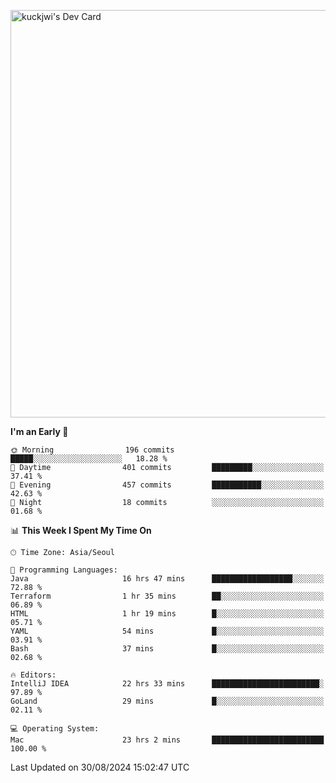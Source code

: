 <a href="https://app.daily.dev/kuckhwancho"><img src="https://api.daily.dev/devcards/v2/efef39c8028947428b3c0b486b9cd9b6.png?r=iz2&type=wide" width="652" alt="kuckjwi's Dev Card"/></a>

<!--START_SECTION:waka-->
**I'm an Early 🐤** 

```text
🌞 Morning                196 commits         █████░░░░░░░░░░░░░░░░░░░░   18.28 % 
🌆 Daytime                401 commits         █████████░░░░░░░░░░░░░░░░   37.41 % 
🌃 Evening                457 commits         ███████████░░░░░░░░░░░░░░   42.63 % 
🌙 Night                  18 commits          ░░░░░░░░░░░░░░░░░░░░░░░░░   01.68 % 
```


📊 **This Week I Spent My Time On** 

```text
🕑︎ Time Zone: Asia/Seoul

💬 Programming Languages: 
Java                     16 hrs 47 mins      ██████████████████░░░░░░░   72.88 % 
Terraform                1 hr 35 mins        ██░░░░░░░░░░░░░░░░░░░░░░░   06.89 % 
HTML                     1 hr 19 mins        █░░░░░░░░░░░░░░░░░░░░░░░░   05.71 % 
YAML                     54 mins             █░░░░░░░░░░░░░░░░░░░░░░░░   03.91 % 
Bash                     37 mins             █░░░░░░░░░░░░░░░░░░░░░░░░   02.68 % 

🔥 Editors: 
IntelliJ IDEA            22 hrs 33 mins      ████████████████████████░   97.89 % 
GoLand                   29 mins             █░░░░░░░░░░░░░░░░░░░░░░░░   02.11 % 

💻 Operating System: 
Mac                      23 hrs 2 mins       █████████████████████████   100.00 % 
```


 Last Updated on 30/08/2024 15:02:47 UTC
<!--END_SECTION:waka-->
